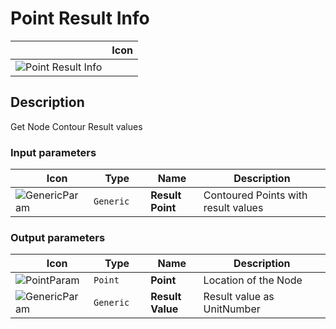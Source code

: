 # Point Result Info
<!--- This file has been auto-generated, do not change it manually! Edit the generator here: https://github.com/arup-group/GSA-Grasshopper/tree/main/DocsGeneration --->

|<img width="150"/> Icon |
| ----------- |
|![Point Result Info](./images/PointResultInfo.png) |

## Description

Get Node Contour Result values

### Input parameters

|<img width="20"/> Icon |<img width="200"/> Type |<img width="200"/> Name |<img width="1000"/> Description |
| ----------- | ----------- | ----------- | ----------- |
|![GenericParam](./images/GenericParam.png) |`Generic` |**Result Point** |Contoured Points with result values |

### Output parameters

|<img width="20"/> Icon |<img width="200"/> Type |<img width="200"/> Name |<img width="1000"/> Description |
| ----------- | ----------- | ----------- | ----------- |
|![PointParam](./images/PointParam.png) |`Point` |**Point** |Location of the Node |
|![GenericParam](./images/GenericParam.png) |`Generic` |**Result Value** |Result value as UnitNumber |


